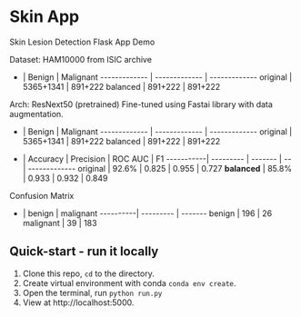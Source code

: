 # Skin App

Skin Lesion Detection Flask App Demo

Dataset: HAM10000 from ISIC archive

- | Benign | Malignant
------------- | ------------- | -------------
original | 5365+1341 | 891+222
balanced | 891+222 | 891+222

Arch: ResNext50 (pretrained)
Fine-tuned using Fastai library with data augmentation.

- | Benign | Malignant
------------- | ------------- | -------------
original | 5365+1341 | 891+222
balanced | 891+222 | 891+222

- | Accuracy | Precision | ROC AUC | F1
-----------| --------- | ------- | -- | -------------
original | 92.6% | 0.825 | 0.955 | 0.727
**balanced** | 85.8% | 0.933 | 0.932 | 0.849

Confusion Matrix

- | benign | malignant
----------| --------- | -------
benign | 196 | 26
malignant | 39 | 183

## Quick-start - run it locally
1. Clone this repo, `cd` to the directory.
2. Create virtual environment with conda `conda env create`.
3. Open the terminal, run `python run.py`
4. View at http://localhost:5000.
